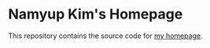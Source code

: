 # Namyup Kim's Homepage

This repository contains the source code for [my homepage](https://seoyeonkim.github.io).
